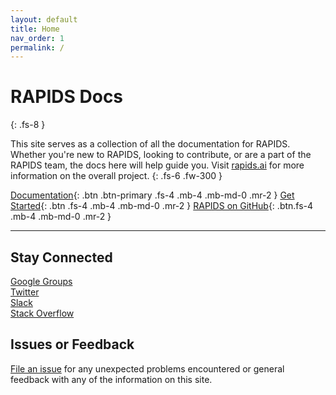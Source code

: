 ```yaml
---
layout: default
title: Home
nav_order: 1
permalink: /
---
```



# RAPIDS Docs
{: .fs-8 }

This site serves as a collection of all the documentation for RAPIDS. Whether you're new to RAPIDS, looking to contribute, or are a part of the RAPIDS team, the docs here will help guide you. Visit [rapids.ai](http://rapids.ai) for more information on the overall project.
{: .fs-6 .fw-300 }

[<i class="far fa-file-code"></i> Documentation]({{site.url}}{{site.baseurl}}/api){: .btn .btn-primary .fs-4 .mb-4 .mb-md-0 .mr-2 }  [<i class="fas fa-bolt"></i> Get Started]({{site.url}}{{site.baseurl}}/start){: .btn .fs-4 .mb-4 .mb-md-0 .mr-2 }  [<i class="fab fa-github"></i> RAPIDS on GitHub](https://github.com/rapidsai){: .btn.fs-4 .mb-4 .mb-md-0 .mr-2 }

---

## Stay Connected

<div class="footer-help-section">
    <div class="footer-help-box">
        <div class="footer-help-box-image"><i class="fas fa-users fa-4x"></i></div>
        <a href="https://groups.google.com/forum/#!forum/rapidsai" class="btn">Google Groups</a>
    </div>
    <div class="footer-help-box">
        <div class="footer-help-box-image"><i class="fab fa-twitter fa-4x"></i></div>
        <a href="https://twitter.com/rapidsai" target="_blank" class="btn">Twitter</a>
    </div>
    <div class="footer-help-box">
        <div class="footer-help-box-image"><i class="fab fa-slack fa-4x"></i></div>
        <a href="https://join.slack.com/t/rapids-goai/shared_invite/enQtMjE0Njg5NDQ1MDQxLTViZWFiYTY5MDA4NWY3OWViODg0YWM1MGQ1NzgzNTQwOWI1YjE3NGFlOTVhYjQzYWQ4YjI4NzljYzhiOGZmMGM" target="_blank" class="btn">Slack</a>
    </div>
    <div class="footer-help-box">
        <div class="footer-help-box-image"><i class="fab fa-stack-overflow fa-4x"></i></div>
        <a href="https://stackoverflow.com/tags/rapids" target="_blank" class="btn">Stack Overflow</a>
    </div>
</div>

## Issues or Feedback

[File an issue](https://github.com/rapidsai/docs/issues/new) for any unexpected problems encountered or general feedback with any of the information on this site.
